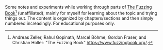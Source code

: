 Some notes and experiments while working through parts of [The Fuzzing Book](https://www.fuzzingbook.org)[^1] (unaffiliated); mainly for myself for learning about the topic and trying things out.
The content is organized by chapters/sections and then simply numbered increasingly.
For educational purposes only.

[^1]: Andreas Zeller, Rahul Gopinath, Marcel Böhme, Gordon Fraser, and Christian Holler: "The Fuzzing Book" https://www.fuzzingbook.org/.
